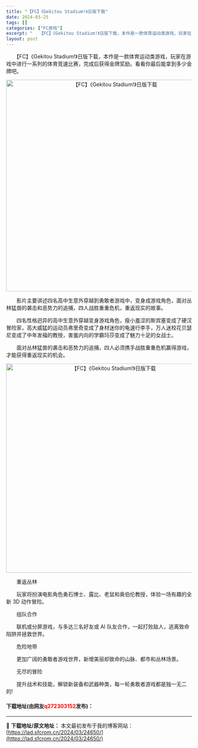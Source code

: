 ```yaml
---
title: "【FC】《Gekitou Stadium!》日版下载"
date: 2024-03-25
tags: []
categories: ["FC游戏"]
excerpt: "　　【FC】《Gekitou Stadium!》日版下载，本作是一款体育运动类游戏，玩家在游戏中进行一系列的体育竞速比赛，完成后获得金牌奖励。看看你最后能拿到多少金牌吧。 　　影片主要讲述四名高中生意外穿越到勇敢者游戏中，变身成游戏角色，面对丛林猛兽的袭击和恶势力的追捕，四人战胜重重危机，重返现实的&hellip;"
layout: post
---
```


 <p>　　【FC】《Gekitou Stadium!》日版下载，本作是一款体育运动类游戏，玩家在游戏中进行一系列的体育竞速比赛，完成后获得金牌奖励。看看你最后能拿到多少金牌吧。</p> <p align="center"><img align="" border="0" src="https://lad.sfcrom.cn/wp-content/uploads/2024/03/20240325_660191b5196ba.png" width="575" alt="【FC】《Gekitou Stadium!》日版下载" /></p> <p>　　影片主要讲述四名高中生意外穿越到勇敢者游戏中，变身成游戏角色，面对丛林猛兽的袭击和恶势力的追捕，四人战胜重重危机，重返现实的故事。</p> <p>　　四名性格迥异的高中生意外穿越变身游戏角色，瘦小羞涩的斯宾塞变成了硬汉冒险家，高大威猛的运动员弗里奇变成了身材迷你的龟速行李手，万人迷校花贝瑟尼变成了中年发福的教授，害羞内向的学霸玛莎变成了魅力十足的女战士。</p> <p>　　面对丛林猛兽的袭击和恶势力的追捕，四人必须携手战胜重重危机赢得游戏，才能获得重返现实的机会。</p> <p align="center"><img align="" border="0" src="https://lad.sfcrom.cn/wp-content/uploads/2024/03/20240325_660191b64042a.png" width="568" alt="【FC】《Gekitou Stadium!》日版下载" /></p> <p>　　重返丛林</p> <p>　　玩家将扮演电影角色勇石博士、露比、老鼠和奥伯伦教授，体验一场有趣的全新 3D 动作冒险。</p> <p>　　组队合作</p> <p>　　联机或分屏游戏，与多达三名好友或 AI 队友合作，一起打败敌人，逃离致命陷阱并拯救世界。</p> <p>　　危险地带</p> <p>　　更加广阔的勇敢者游戏世界，新增美丽却致命的山脉、都市和丛林场景。</p> <p>　　无尽的冒险</p> <p>　　提升战术和技能，解锁新装备和武器种类，每一轮勇敢者游戏都是独一无二的!</p> <p><h4>下载地址(由网友<font color="red">q272303152</font>发布)：</h4></p> 

---
📖 **下载地址/原文地址：** 本文最初发布于我的博客网站：[https://lad.sfcrom.cn/2024/03/24650/](https://lad.sfcrom.cn/2024/03/24650/)
